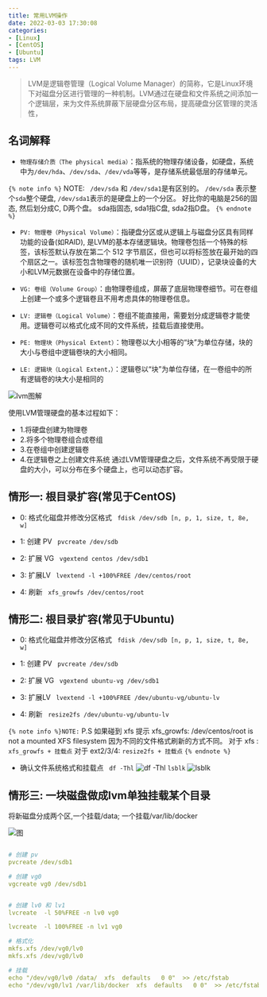 ```yaml
---
title: 常用LVM操作
date: 2022-03-03 17:30:08
categories: 
- [Linux]
- [CentOS]
- [Ubuntu]
tags: LVM
---
```



> LVM是逻辑卷管理（Logical Volume Manager）的简称，它是Linux环境下对磁盘分区进行管理的一种机制。LVM通过在硬盘和文件系统之间添加一个逻辑层，来为文件系统屏蔽下层硬盘分区布局，提高硬盘分区管理的灵活性，


## 名词解释
- ```物理存储介质（The physical media）```：指系统的物理存储设备，如硬盘，系统中为```/dev/hda```、```/dev/sda```、```/dev/vda```等等，是存储系统最低层的存储单元。

```{% note info %}```
NOTE:  ``` /dev/sda``` 和 ```/dev/sda1```是有区别的。 ```/dev/sda``` 表示整个```sda```整个硬盘, ```/dev/sda1```表示的是硬盘上的一个分区。
好比你的电脑是256的固态, 然后划分成C, D两个盘。 sda指固态, sda1指C盘, sda2指D盘。
```{% endnote %}```

- ```PV: 物理卷（Physical Volume）```：指硬盘分区或从逻辑上与磁盘分区具有同样功能的设备(如RAID), 是LVM的基本存储逻辑块。物理卷包括一个特殊的标签，该标签默认存放在第二个 512 字节扇区，但也可以将标签放在最开始的四个扇区之一。该标签包含物理卷的随机唯一识别符（UUID），记录块设备的大小和LVM元数据在设备中的存储位置。

- ```VG: 卷组（Volume Group）```：由物理卷组成，屏蔽了底层物理卷细节。可在卷组上创建一个或多个逻辑卷且不用考虑具体的物理卷信息。

- ```LV: 逻辑卷（Logical Volume）```：卷组不能直接用，需要划分成逻辑卷才能使用。逻辑卷可以格式化成不同的文件系统，挂载后直接使用。

- ```PE: 物理块（Physical Extent）```：物理卷以大小相等的“块”为单位存储，块的大小与卷组中逻辑卷块的大小相同。

- ```LE: 逻辑块（Logical Extent，）```：逻辑卷以“块”为单位存储，在一卷组中的所有逻辑卷的块大小是相同的

![lvm图解](/images/004.lvm.md.01.png)

使用LVM管理硬盘的基本过程如下：

- 1.将硬盘创建为物理卷
- 2.将多个物理卷组合成卷组
- 3.在卷组中创建逻辑卷
- 4.在逻辑卷之上创建文件系统
通过LVM管理硬盘之后，文件系统不再受限于硬盘的大小，可以分布在多个硬盘上，也可以动态扩容。


## 情形一: 根目录扩容(常见于CentOS)

- 0: 格式化磁盘并修改分区格式 
``` fdisk /dev/sdb [n, p, 1, size, t, 8e, w]```

- 1: 创建 PV
 ``` pvcreate /dev/sdb```

- 2: 扩展 VG
 ``` vgextend centos /dev/sdb1```

- 3: 扩展LV
 ``` lvextend -l +100%FREE /dev/centos/root```

- 4: 刷新
 ``` xfs_growfs /dev/centos/root```

 ## 情形二: 根目录扩容(常见于Ubuntu)

- 0: 格式化磁盘并修改分区格式 
``` fdisk /dev/sdb [n, p, 1, size, t, 8e, w]```

- 1: 创建 PV
 ``` pvcreate /dev/sdb```

- 2: 扩展 VG
 ``` vgextend ubuntu-vg /dev/sdb1```

- 3: 扩展LV
 ``` lvextend -l +100%FREE /dev/ubuntu-vg/ubuntu-lv```

- 4: 刷新
 ``` resize2fs /dev/ubuntu-vg/ubuntu-lv```

```{% note info %}NOTE:```
P.S 如果碰到 xfs 提示 xfs_growfs: /dev/centos/root is not a mounted XFS filesystem
因为不同的文件格式刷新的方式不同。
对于 xfs : ```xfs_growfs + 挂载点```
对于 ext2/3/4: ```resize2fs + 挂载点```
```{% endnote %}```

- 确认文件系统格式和挂载点
``` df -Thl```
![df -Thl](/images/004.lvm.md.02.png)
``` lsblk ```
![lsblk](/images/004.lvm.md.03.png)



## 情形三: 一块磁盘做成lvm单独挂载某个目录

将新磁盘分成两个区,一个挂载/data; 一个挂载/var/lib/docker

![图](/images/004.lvm.md.04.png)

``` yaml

# 创建 pv
pvcreate /dev/sdb1   

# 创建 vg0
vgcreate vg0 /dev/sdb1


# 创建 lv0 和 lv1
lvcreate  -l 50%FREE -n lv0 vg0

lvcreate  -l 100%FREE -n lv1 vg0

# 格式化
mkfs.xfs /dev/vg0/lv0
mkfs.xfs /dev/vg0/lv0

# 挂载
echo "/dev/vg0/lv0 /data/  xfs  defaults   0 0"  >> /etc/fstab
echo "/dev/vg0/lv1 /var/lib/docker  xfs  defaults   0 0"  >> /etc/fstab

```